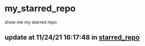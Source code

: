 # my_starred_repo
show me my starred repo

update at 11/24/21 16:17:48 in [starred_repo](./index.html)
---

